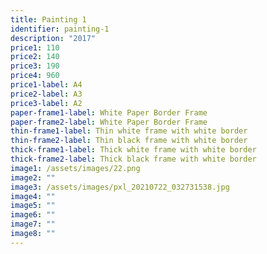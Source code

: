 ```yaml
---
title: Painting 1
identifier: painting-1
description: "2017"
price1: 110
price2: 140
price3: 190
price4: 960
price1-label: A4
price2-label: A3
price3-label: A2
paper-frame1-label: White Paper Border Frame
paper-frame2-label: White Paper Border Frame
thin-frame1-label: Thin white frame with white border
thin-frame2-label: Thin black frame with white border
thick-frame1-label: Thick white frame with white border
thick-frame2-label: Thick black frame with white border
image1: /assets/images/22.png
image2: ""
image3: /assets/images/pxl_20210722_032731538.jpg
image4: ""
image5: ""
image6: ""
image7: ""
image8: ""
---
```

